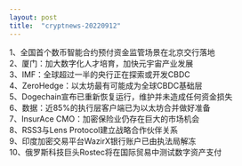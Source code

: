 ```yaml
---
layout: post
title:  "cryptnews-20220912"
---
```

1、全国首个数币智能合约预付资金监管场景在北京交行落地  
2、厦门：加大数字化人才培育，加快元宇宙产业发展  
3、IMF：全球超过一半的央行正在探索或开发CBDC  
4、ZeroHedge：以太坊最有可能成为全球CBDC基础层  
5、Dogechain宣布已重新恢复运行，维护并未造成任何资金损失  
6、数据：近85%的执行层客户端已为以太坊合并做好准备  
7、InsurAce CMO：加密保险业仍存在巨大的市场机会  
8、RSS3与Lens Protocol建立战略合作伙伴关系  
9、印度加密交易平台WazirX银行账户已由执法局解冻  
10、俄罗斯科技巨头Rostec将在国际贸易中测试数字资产支付  

